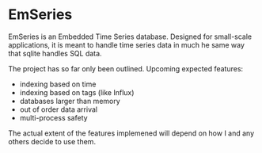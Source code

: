 # EmSeries

EmSeries is an Embedded Time Series database. Designed for small-scale applications, it is meant to handle time series data in much he same way that sqlite handles SQL data.

The project has so far only been outlined. Upcoming expected features:

*   indexing based on time
*   indexing based on tags (like Influx)
*   databases larger than memory
*   out of order data arrival
*   multi-process safety

The actual extent of the features implemened will depend on how I and any others decide to use them.

